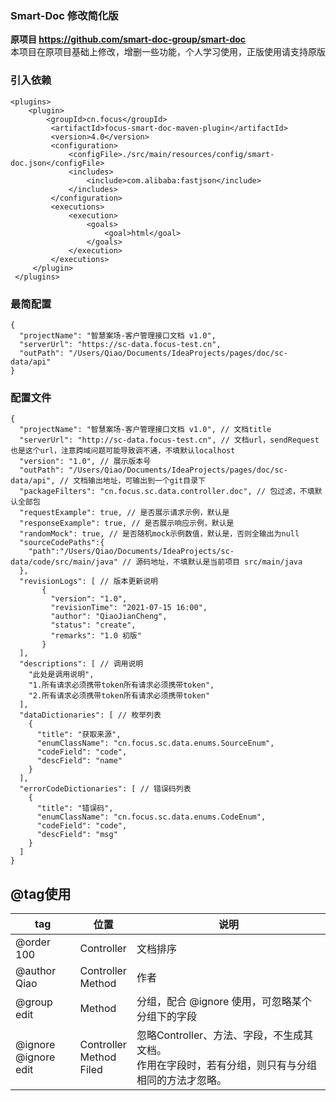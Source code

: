 ### Smart-Doc 修改简化版
**原项目 https://github.com/smart-doc-group/smart-doc**  
本项目在原项目基础上修改，增删一些功能，个人学习使用，正版使用请支持原版

### 引入依赖
```
<plugins>
    <plugin>
        <groupId>cn.focus</groupId>
         <artifactId>focus-smart-doc-maven-plugin</artifactId>
         <version>4.0</version>
         <configuration>
             <configFile>./src/main/resources/config/smart-doc.json</configFile>
             <includes>
                 <include>com.alibaba:fastjson</include>
             </includes>
         </configuration>
         <executions>
             <execution>
                 <goals>
                     <goal>html</goal>
                 </goals>
             </execution>
         </executions>
     </plugin>
 </plugins>
```

### 最简配置
```
{
  "projectName": "智慧案场-客户管理接口文档 v1.0",
  "serverUrl": "https://sc-data.focus-test.cn",
  "outPath": "/Users/Qiao/Documents/IdeaProjects/pages/doc/sc-data/api"
}
```

### 配置文件
```
{
  "projectName": "智慧案场-客户管理接口文档 v1.0", // 文档title
  "serverUrl": "http://sc-data.focus-test.cn", // 文档url，sendRequest也是这个url，注意跨域问题可能导致调不通，不填默认localhost
  "version": "1.0", // 展示版本号
  "outPath": "/Users/Qiao/Documents/IdeaProjects/pages/doc/sc-data/api", // 文档输出地址，可输出到一个git目录下
  "packageFilters": "cn.focus.sc.data.controller.doc", // 包过滤，不填默认全部包
  "requestExample": true, // 是否展示请求示例，默认是
  "responseExample": true, // 是否展示响应示例，默认是
  "randomMock": true, // 是否随机mock示例数值，默认是，否则全输出为null
  "sourceCodePaths":{
    "path":"/Users/Qiao/Documents/IdeaProjects/sc-data/code/src/main/java" // 源码地址，不填默认是当前项目 src/main/java
  },
  "revisionLogs": [ // 版本更新说明
       {
         "version": "1.0",
         "revisionTime": "2021-07-15 16:00",
         "author": "QiaoJianCheng",
         "status": "create",
         "remarks": "1.0 初版"
       }
  ],
  "descriptions": [ // 调用说明
    "此处是调用说明",
    "1.所有请求必须携带token所有请求必须携带token",
    "2.所有请求必须携带token所有请求必须携带token"
  ],
  "dataDictionaries": [ // 枚举列表
    {
      "title": "获取来源",
      "enumClassName": "cn.focus.sc.data.enums.SourceEnum",
      "codeField": "code",
      "descField": "name"
    }
  ],
  "errorCodeDictionaries": [ // 错误码列表
    {
      "title": "错误码",
      "enumClassName": "cn.focus.sc.data.enums.CodeEnum",
      "codeField": "code",
      "descField": "msg"
    }
  ]
}
```

## @tag使用
|  tag   | 位置  |   说明 |
|  ----  | ----  |-----|
| @order 100  | Controller |  文档排序 |
| @author Qiao  | Controller <br> Method | 作者 |
| @group edit  | Method | 分组，配合 @ignore 使用，可忽略某个分组下的字段 |
| @ignore <br> @ignore edit | Controller <br> Method <br> Filed | 忽略Controller、方法、字段，不生成其文档。 <br> 作用在字段时，若有分组，则只有与分组相同的方法才忽略。 |
 
 
 
 
 
 
 
 
 
 
 
 
 
 
 
 
 
 
 
 
 
 
 